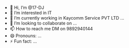 - 👋 Hi, I’m @17-DJ
- 👀 I’m interested in IT 
- 🌱 I’m currently working in Kaycomm Service PVT LTD ...
- 💞️ I’m looking to collaborate on ...
- 📫 How to reach me DM on 9892940144
- 😄 Pronouns: ...
- ⚡ Fun fact: ...

<!---
17-DJ/17-DJ is a ✨ special ✨ repository because its `README.md` (this file) appears on your GitHub profile.
You can click the Preview link to take a look at your changes.
--->
